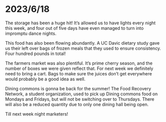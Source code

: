 # 2023/6/18

The storage has been a huge hit! It’s allowed us to have lights every night this week, and four out of five days have even managed to turn into impromptu dance nights.

This food has also been flowing abundantly. A UC Davic dietary study gave us their left over bags of frozen meals that they used to ensure consistency. Four hundred pounds in total!

The farmers market was also plentiful.  It’s prime cherry season, and the number of boxes we were given reflect that. For next week we definitely need to bring a cart. Bags to make sure the juices don’t get everywhere would probably be a good idea as well.

Dining commons is gonna be back for the summer!  The Food Recovery Network, a student organization, used to pick up Dining commons food on  Mondays and Fridays, but will not be switching over to Thursdays. There will also be a reduced quantity due to only one dining hall being open.

Till next week night marketers!